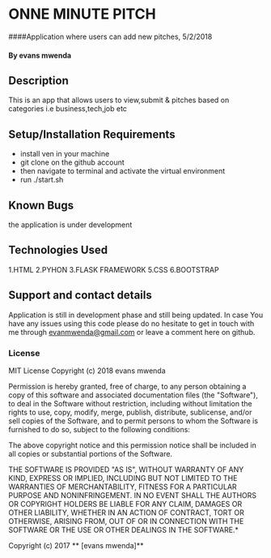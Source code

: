 # ONNE MINUTE PITCH
####Application where users can add new pitches, 5/2/2018
#### By **evans mwenda**
## Description
This is an app that allows users to view,submit & pitches based on categories
i.e business,tech,job etc
## Setup/Installation Requirements
* install ven in your machine
* git clone on the github account
* then navigate to terminal and activate the virtual environment
* run ./start.sh

## Known Bugs
the application is under development 
## Technologies Used
1.HTML
2.PYHON
3.FLASK FRAMEWORK
5.CSS
6.BOOTSTRAP
## Support and contact details
Application is still in development phase and still being updated. In case You have any issues using this code please do no hesitate to get in touch with me through evanmwenda@gmail.com or leave a comment here on github.


### License
MIT License
Copyright (c) 2018 evans mwenda

Permission is hereby granted, free of charge, to any person obtaining a copy of this software and associated documentation files (the "Software"), to deal in the Software without restriction, including without limitation the rights to use, copy, modify, merge, publish, distribute, sublicense, and/or sell copies of the Software, and to permit persons to whom the Software is furnished to do so, subject to the following conditions:

The above copyright notice and this permission notice shall be included in all copies or substantial portions of the Software.

THE SOFTWARE IS PROVIDED "AS IS", WITHOUT WARRANTY OF ANY KIND, EXPRESS OR IMPLIED, INCLUDING BUT NOT LIMITED TO THE WARRANTIES OF MERCHANTABILITY, FITNESS FOR A PARTICULAR PURPOSE AND NONINFRINGEMENT. IN NO EVENT SHALL THE AUTHORS OR COPYRIGHT HOLDERS BE LIABLE FOR ANY CLAIM, DAMAGES OR OTHER LIABILITY, WHETHER IN AN ACTION OF CONTRACT, TORT OR OTHERWISE, ARISING FROM, OUT OF OR IN CONNECTION WITH THE SOFTWARE OR THE USE OR OTHER DEALINGS IN THE SOFTWARE.*

Copyright (c) 2017 ** [evans mwenda]**
